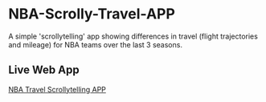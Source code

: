 # NBA-Scrolly-Travel-APP
A simple 'scrollytelling' app showing differences in travel (flight trajectories and mileage) for NBA teams over the last 3 seasons.

## Live Web App
[NBA Travel Scrollytelling APP](https://josedv.shinyapps.io/scrollyNBATravel/)
